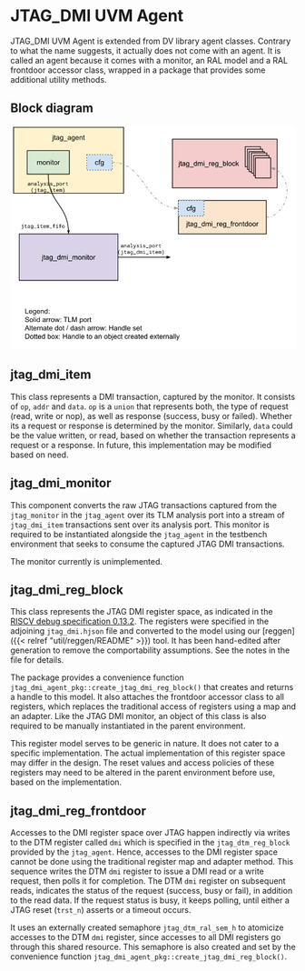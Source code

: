 # JTAG_DMI UVM Agent

JTAG_DMI UVM Agent is extended from DV library agent classes. Contrary to what
the name suggests, it actually does not come with an agent. It is called an
agent because it comes with a monitor, an RAL model and a RAL frontdoor
accessor class, wrapped in a package that provides some additional utility
methods.

## Block diagram
![jtag_dmi_agent](jtag_dmi_agent.svg)

## jtag_dmi_item

This class represents a DMI transaction, captured by the monitor. It consists
of `op`, `addr` and `data`. `op` is a `union` that represents both, the
type of request (read, write or nop), as well as response (success, busy
or failed). Whether its a request or response is determined by the monitor.
Similarly, `data` could be the value written, or read, based on whether
the transaction represents a request or a response. In future, this
implementation may be modified based on need.

## jtag_dmi_monitor

This component converts the raw JTAG transactions captured from the
`jtag_monitor` in the `jtag_agent` over its TLM analysis port into
a stream of `jtag_dmi_item` transactions sent over its analysis port. This
monitor is required to be instantiated alongside the `jtag_agent` in the
testbench environment that seeks to consume the captured JTAG DMI transactions.

The monitor currently is unimplemented.

## jtag_dmi_reg_block

This class represents the JTAG DMI register space, as indicated in the [RISCV
debug specification 0.13.2](https://github.com/riscv/riscv-debug-spec/raw/4e0bb0fc2d843473db2356623792c6b7603b94d4/riscv-debug-release.pdf).
The registers were specified in the adjoining `jtag_dmi.hjson` file and
converted to the model using our [reggen]({{< relref "util/reggen/README" >}})
tool. It has been hand-edited after generation to remove the comportability
assumptions. See the notes in the file for details.

The package provides a convenience function
`jtag_dmi_agent_pkg::create_jtag_dmi_reg_block()` that creates and returns
a handle to this model. It also attaches the frontdoor accessor class to
all registers, which replaces the traditional access of registers using a
map and an adapter. Like the JTAG DMI monitor, an object of this class is
also required to be manually instantiated in the parent environment.

This register model serves to be generic in nature. It does not cater to
a specific implementation. The actual implementation of this register space may
differ in the design. The reset values and access policies of these registers
may need to be altered in the parent environment before use, based on the
implementation.

## jtag_dmi_reg_frontdoor

Accesses to the DMI register space over JTAG happen indirectly via writes
to the DTM register called `dmi` which is specified in the
`jtag_dtm_reg_block` provided by the `jtag_agent`. Hence, accesses to the DMI
register space cannot be done using the traditional register map and adapter
method. This sequence writes the DTM `dmi` register to issue a DMI read or
a write request, then polls it for completion. The DTM `dmi` register
on subsequent reads, indicates the status of the request (success, busy or
fail), in addition to the read data. If the request status is busy, it keeps
polling, until either a JTAG reset (`trst_n`) asserts or a timeout occurs.

It uses an externally created semaphore `jtag_dtm_ral_sem_h` to atomicize
accesses to the DTM `dmi` register, since accesses to all DMI registers go
through this shared resource. This semaphore is also created and set by the
convenience function `jtag_dmi_agent_pkg::create_jtag_dmi_reg_block()`.
